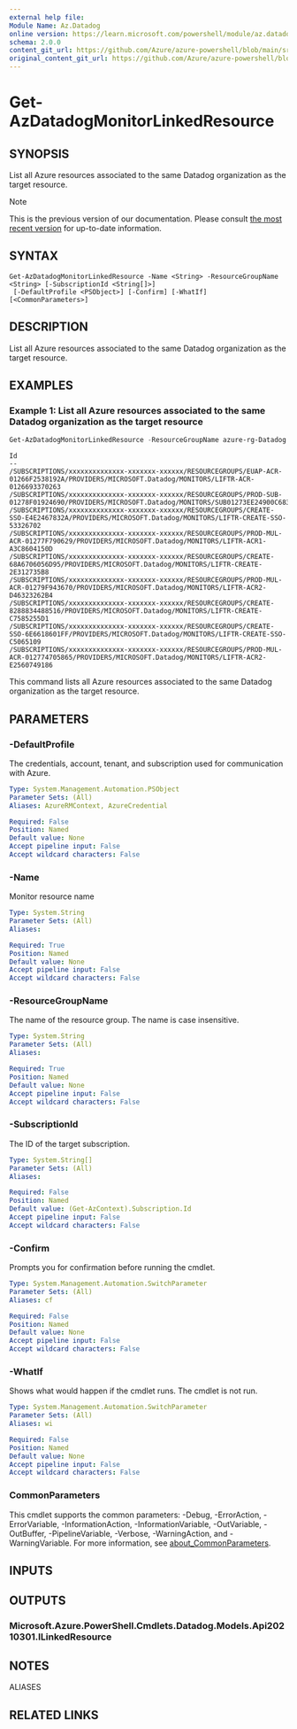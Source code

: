 ```yaml
---
external help file:
Module Name: Az.Datadog
online version: https://learn.microsoft.com/powershell/module/az.datadog/get-azdatadogmonitorlinkedresource
schema: 2.0.0
content_git_url: https://github.com/Azure/azure-powershell/blob/main/src/Datadog/help/Get-AzDatadogMonitorLinkedResource.md
original_content_git_url: https://github.com/Azure/azure-powershell/blob/main/src/Datadog/help/Get-AzDatadogMonitorLinkedResource.md
---
```


# Get-AzDatadogMonitorLinkedResource

## SYNOPSIS
List all Azure resources associated to the same Datadog organization as the target resource.

> [!NOTE]
>This is the previous version of our documentation. Please consult [the most recent version](/powershell/module/az.datadog/get-azdatadogmonitorlinkedresource) for up-to-date information.

## SYNTAX

```
Get-AzDatadogMonitorLinkedResource -Name <String> -ResourceGroupName <String> [-SubscriptionId <String[]>]
 [-DefaultProfile <PSObject>] [-Confirm] [-WhatIf] [<CommonParameters>]
```

## DESCRIPTION
List all Azure resources associated to the same Datadog organization as the target resource.

## EXAMPLES

### Example 1: List all Azure resources associated to the same Datadog organization as the target resource
```powershell
Get-AzDatadogMonitorLinkedResource -ResourceGroupName azure-rg-Datadog -Name lucasDatadog
```

```output
Id
--
/SUBSCRIPTIONS/xxxxxxxxxxxxxx-xxxxxxx-xxxxxx/RESOURCEGROUPS/EUAP-ACR-01266F2538192A/PROVIDERS/MICROSOFT.Datadog/MONITORS/LIFTR-ACR-0126693370263
/SUBSCRIPTIONS/xxxxxxxxxxxxxx-xxxxxxx-xxxxxx/RESOURCEGROUPS/PROD-SUB-01278F01924690/PROVIDERS/MICROSOFT.Datadog/MONITORS/SUB01273EE24900C6832
/SUBSCRIPTIONS/xxxxxxxxxxxxxx-xxxxxxx-xxxxxx/RESOURCEGROUPS/CREATE-SSO-E4E2467832A/PROVIDERS/MICROSOFT.Datadog/MONITORS/LIFTR-CREATE-SSO-53326702
/SUBSCRIPTIONS/xxxxxxxxxxxxxx-xxxxxxx-xxxxxx/RESOURCEGROUPS/PROD-MUL-ACR-01277F790629/PROVIDERS/MICROSOFT.Datadog/MONITORS/LIFTR-ACR1-A3C8604150D
/SUBSCRIPTIONS/xxxxxxxxxxxxxx-xxxxxxx-xxxxxx/RESOURCEGROUPS/CREATE-68A6706056D95/PROVIDERS/MICROSOFT.Datadog/MONITORS/LIFTR-CREATE-2E312735B8
/SUBSCRIPTIONS/xxxxxxxxxxxxxx-xxxxxxx-xxxxxx/RESOURCEGROUPS/PROD-MUL-ACR-01279F943670/PROVIDERS/MICROSOFT.Datadog/MONITORS/LIFTR-ACR2-D46323262B4
/SUBSCRIPTIONS/xxxxxxxxxxxxxx-xxxxxxx-xxxxxx/RESOURCEGROUPS/CREATE-8288834488516/PROVIDERS/MICROSOFT.Datadog/MONITORS/LIFTR-CREATE-C7585255D1
/SUBSCRIPTIONS/xxxxxxxxxxxxxx-xxxxxxx-xxxxxx/RESOURCEGROUPS/CREATE-SSO-6E6618601FF/PROVIDERS/MICROSOFT.Datadog/MONITORS/LIFTR-CREATE-SSO-C5065109
/SUBSCRIPTIONS/xxxxxxxxxxxxxx-xxxxxxx-xxxxxx/RESOURCEGROUPS/PROD-MUL-ACR-012774705865/PROVIDERS/MICROSOFT.Datadog/MONITORS/LIFTR-ACR2-E2560749186
```

This command lists all Azure resources associated to the same Datadog organization as the target resource.

## PARAMETERS

### -DefaultProfile
The credentials, account, tenant, and subscription used for communication with Azure.

```yaml
Type: System.Management.Automation.PSObject
Parameter Sets: (All)
Aliases: AzureRMContext, AzureCredential

Required: False
Position: Named
Default value: None
Accept pipeline input: False
Accept wildcard characters: False
```

### -Name
Monitor resource name

```yaml
Type: System.String
Parameter Sets: (All)
Aliases:

Required: True
Position: Named
Default value: None
Accept pipeline input: False
Accept wildcard characters: False
```

### -ResourceGroupName
The name of the resource group.
The name is case insensitive.

```yaml
Type: System.String
Parameter Sets: (All)
Aliases:

Required: True
Position: Named
Default value: None
Accept pipeline input: False
Accept wildcard characters: False
```

### -SubscriptionId
The ID of the target subscription.

```yaml
Type: System.String[]
Parameter Sets: (All)
Aliases:

Required: False
Position: Named
Default value: (Get-AzContext).Subscription.Id
Accept pipeline input: False
Accept wildcard characters: False
```

### -Confirm
Prompts you for confirmation before running the cmdlet.

```yaml
Type: System.Management.Automation.SwitchParameter
Parameter Sets: (All)
Aliases: cf

Required: False
Position: Named
Default value: None
Accept pipeline input: False
Accept wildcard characters: False
```

### -WhatIf
Shows what would happen if the cmdlet runs.
The cmdlet is not run.

```yaml
Type: System.Management.Automation.SwitchParameter
Parameter Sets: (All)
Aliases: wi

Required: False
Position: Named
Default value: None
Accept pipeline input: False
Accept wildcard characters: False
```

### CommonParameters
This cmdlet supports the common parameters: -Debug, -ErrorAction, -ErrorVariable, -InformationAction, -InformationVariable, -OutVariable, -OutBuffer, -PipelineVariable, -Verbose, -WarningAction, and -WarningVariable. For more information, see [about_CommonParameters](http://go.microsoft.com/fwlink/?LinkID=113216).

## INPUTS

## OUTPUTS

### Microsoft.Azure.PowerShell.Cmdlets.Datadog.Models.Api20210301.ILinkedResource

## NOTES

ALIASES

## RELATED LINKS

